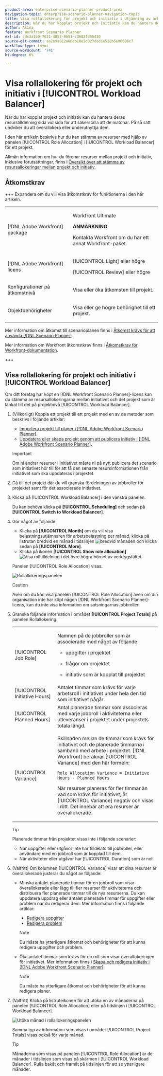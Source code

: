 ```yaml
---
product-area: enterprise-scenario-planner-product-area
navigation-topic: enterprise-scenario-planner-navigation-topic
title: Visa rollallokering för projekt och initiativ i Utjämning av arbetsbelastning
description: När du har kopplat projekt och initiativ kan du hantera deras resurstilldelning sida vid sida för att säkerställa att de
author: Alina
feature: Workfront Scenario Planner
exl-id: cdc3a1b0-7021-4853-9b51-c3682fd55430
source-git-commit: aa2e9a012a60ab10e2d027dedae520b5e06686c7
workflow-type: tm+mt
source-wordcount: '741'
ht-degree: 0%

---
```


# Visa rollallokering för projekt och initiativ i [!UICONTROL Workload Balancer]

<!--Audited: 07/2024-->

När du har kopplat projekt och initiativ kan du hantera deras resurstilldelning sida vid sida för att säkerställa att de matchar. På så sätt undviker du att överallokera eller underutnyttja dem.

I den här artikeln beskrivs hur du kan stämma av resurser med hjälp av panelen [!UICONTROL Role Allocation] i [!UICONTROL Workload Balancer] för ett projekt.

Allmän information om hur du förenar resurser mellan projekt och initiativ, inklusive förutsättningar, finns i [Översikt över att stämma av resursallokeringar mellan projekt och initiativ](../scenario-planner/overview-reconcile-allocations-between-projects-initiatives.md).

## Åtkomstkrav

+++ Expandera om du vill visa åtkomstkrav för funktionerna i den här artikeln. 

<table style="table-layout:auto"> 
 <col> 
 <col> 
 <tbody> 
  <tr> 
   <td> <p>[!DNL Adobe Workfront] package</p> </td> 
   <td> 
   <p>Workfront Ultimate</p>
<p><b>ANMÄRKNING</b></p>
<p>Kontakta Workfront om du har ett annat Workfront-paket.</p>
   </td> 
  </tr> 
  <tr> 
   <td> <p>[!DNL Adobe Workfront] licens</p> </td> 
   <td> <p>[!UICONTROL Light] eller högre</p> 
   <p>[!UICONTROL Review] eller högre</p> </td> 
  </tr> 
    <tr> 
   <td>Konfigurationer på åtkomstnivå</td> 
   <td> <p>Visa eller öka åtkomsten till projekt.</p></td> 
  </tr> 
  <tr> 
   <td> <p>Objektbehörigheter </p> </td> 
   <td> <p> Visa eller ge högre behörighet till ett projekt.</p></td> 
  </tr> 
 </tbody> 
</table>

Mer information om åtkomst till scenarioplanen finns i [Åtkomst krävs för att använda  [!DNL Scenario Planner]](../scenario-planner/access-needed-to-use-sp.md).

Mer information om Workfront åtkomstkrav finns i [Åtkomstkrav för Workfront-dokumentation](/help/quicksilver/administration-and-setup/add-users/access-levels-and-object-permissions/access-level-requirements-in-documentation.md).

+++

<!--Old:

<table style="table-layout:auto"> 
 <col> 
 <col> 
 <tbody> 
  <tr> 
   <td> <p>[!DNL Adobe Workfront] plan*</p> </td> 
   <td> <ul></li>
   <li><p>New: Ultimate </p></li>
   <p>The Scenario Planner is not available for the new Workfront Select or Workfront Prime plans. </p>
   <li><p>Current: [!UICONTROL Business] or higher</p></ul>
   </td> 
  </tr> 
  <tr> 
   <td> <p>[!DNL Adobe Workfront] license*</p> </td> 
   <td> <p>New: Light or higher</p> 
   <p>Current: [!UICONTROL Review] or higher</p> </td> 
  </tr> 
  <tr> 
   <td>Product* </td> 
   <td> <ul><li><p>For the new Workfront plans:</p><p> Adobe Workfront</li></p>
   <li><p>For the current Workfront plans: </p>
   <p>Adobe Workfront</p> <p>Adobe Workfront Scenario Planner</p></li></ul>
   
   <p>For more information, see <a href="../scenario-planner/access-needed-to-use-sp.md" class="MCXref xref">Access needed to use the [!DNL Scenario Planner]</a>. </p> </td> 
  </tr> 
  <tr data-mc-conditions=""> 
   <td>Access level </td> 
   <td> <p>View or higher access to Projects.</p> </td> 
  </tr> 
  <tr data-mc-conditions=""> 
   <td> <p>Object permissions </p> </td> 
   <td> <p> View or higher permission to a project.</p> </td> 
  </tr> 
 </tbody> 
</table>-->

## Visa rollallokering för projekt och initiativ i [!UICONTROL Workload Balancer]

Om ditt företag har köpt en [!DNL Workfront Scenario Planner]-licens kan du stämma av resursallokeringarna mellan initiativet och det projekt som är länkat till det på projektnivå [!UICONTROL Workload Balancer].

1. (Villkorligt) Koppla ett projekt till ett projekt med en av de metoder som beskrivs i följande artiklar:

   * [Importera projekt till planer i  [!DNL Adobe Workfront Scenario Planner]](import-projects-to-plans.md).
   * [Uppdatera eller skapa projekt genom att publicera initiativ i  [!DNL Adobe Workfront Scenario Planner]](publish-scenarios-update-projects.md).

   >[!IMPORTANT]
   >
   >Om ni ändrar resurser i initiativet måste ni på nytt publicera det scenario som initiativet hör till för att få den senaste resursinformationen från initiativet som ska uppdateras i projektet.

1. Gå till det projekt där du vill granska fördelningen av jobbroller för projektet samt för det associerade initiativet.
1. Klicka på [!UICONTROL Workload Balancer] i den vänstra panelen.

   Du kan behöva klicka på **[!UICONTROL Scheduling]** och sedan på **[!UICONTROL Switch to Workload Balancer]**.

1. Gör något av följande:

   * Klicka på **[!UICONTROL Month]** om du vill visa belastningsutjämnaren för arbetsbelastning per månad, klicka på listrutan bredvid en månad i tidslinjen ![bredvid månaden](assets/drop-down-next-to-month-month-view-wb.png) och klicka sedan på **[!UICONTROL More]**.
   * Klicka på ikonen **[!UICONTROL Show role allocation]** ![Visa rolltilldelning](assets/show-role-allocation-icon.png) i det övre högra hörnet av verktygsfältet.

   Panelen [!UICONTROL Role Allocation] visas.

   ![Rollallokeringspanelen](assets/role-allocation-panel-months-collapsed-350x319.png)

   >[!CAUTION]
   >
   >Även om du kan visa panelen [!UICONTROL Role Allocation] även om din organisation inte har köpt någon [!DNL Workfront Scenario Planner]-licens, kan du inte visa information om satsningarnas jobbroller.

   <!--
   <p data-mc-conditions="QuicksilverOrClassic.Draft mode">(NOTE: ensure this step stays 5 to match the mention of it in the section below)</p>
   -->

1. Granska följande information i området **[!UICONTROL Project Totals]** på panelen Rollallokering:

   <table style="table-layout:auto"> 
    <col> 
    <col> 
    <tbody> 
     <tr> 
      <td role="rowheader">[!UICONTROL Job Role]</td> 
      <td> <p>Namnen på de jobbroller som är associerade med något av följande:</p> 
       <ul> 
        <li> <p>uppgifter i projektet</p> </li> 
        <li> <p>frågor om projektet</p> </li> 
        <li> <p>initiativ som är kopplat till projektet</p> </li> 
       </ul> </td> 
     </tr> 
     <tr> 
      <td role="rowheader">[!UICONTROL Initiative Hours]</td> 
      <td>Antalet timmar som krävs för varje arbetsroll i initiativet under hela den tid som initiativet pågår. </td> 
     </tr> 
     <tr> 
      <td role="rowheader">[!UICONTROL Planned Hours]</td> 
      <td>Antal planerade timmar som associeras med varje jobbroll i aktiviteterna eller utleveranser i projektet under projektets totala längd. </td> 
     </tr> 
     <tr> 
      <td role="rowheader">[!UICONTROL Variance]</td> 
      <td> <p>Skillnaden mellan de timmar som krävs för initiativet och de planerade timmarna i samband med arbete i projektet. [!DNL Workfront] beräknar [!UICONTROL Variance] med den här formeln:</p> <p><code>Role Allocation Variance = Initiative Hours - Planned Hours</code> </p> <p>När resurser planeras för fler timmar än vad som krävs för initiativet, är [!UICONTROL Variance] negativ och visas i rött. Det innebär att era resurser är överallokerade. </p> </td> 
     </tr> 
    </tbody> 
   </table>

   >[!TIP]
   >
   >Planerade timmar från projektet visas inte i följande scenarier:
   >
   >   
   >   
   >   * När uppgifter eller utgåvor inte har tilldelats till jobbroller, eller användare med en jobbroll som är kopplad till dem.
   >   * När aktiviteter eller utgåvor har [!UICONTROL Duration] som är noll.
   >   
   >

1. (Valfritt) Om kolumnen [!UICONTROL Variance] visar att dina resurser är överallokerade justerar du något av följande:

   * Minska antalet planerade timmar för en jobbroll som visar överallokerade eller lägg till fler resurser för aktiviteterna och distribuera fler planerade timmar till de nya resurserna. Du kan uppdatera uppdrag eller antalet planerade timmar för uppgifter eller problem när du redigerar dem. Mer information finns i följande artiklar:

      * [Redigera uppgifter](../manage-work/tasks/manage-tasks/edit-tasks.md)
      * [Redigera problem](../manage-work/issues/manage-issues/edit-issues.md)

     >[!NOTE]
     >
     >Du måste ha ytterligare åtkomst och behörigheter för att kunna redigera uppgifter och problem.

   * Öka antalet timmar som krävs för en roll som visar överallokeringen för initiativet. Mer information finns i [Skapa och redigera initiativ i  [!DNL Adobe Workfront Scenario Planner]](create-and-edit-initiatives.md).

     >[!NOTE]
     >
     >Du måste ha ytterligare åtkomst och behörigheter för att kunna redigera planer.

1. (Valfritt) Klicka på listruteikonen för att utöka en av månaderna på panelen [!UICONTROL Role Allocation] eller på tidslinjen i [!UICONTROL Workload Balancer].

   ![Utöka månad i rollallokeringspanelen](assets/month-expanded-highlighted-role-allocation-panel-wb-350x145.png)

   Samma typ av information som visas i området [!UICONTROL Project Totals] visas också för varje månad.

   >[!TIP]
   >
   >Månaderna som visas på panelen [!UICONTROL Role Allocation] är de månader i tidslinjen som visas på skärmen i [!UICONTROL Workload Balancer]. Rulla bakåt och framåt på tidslinjen för att se ytterligare månader.

   <!--
   <li value="8" data-mc-conditions="QuicksilverOrClassic.Draft mode"> <p> </p> </li>
   -->



